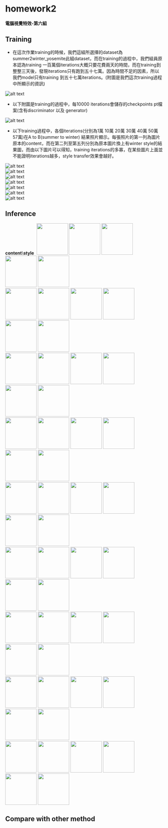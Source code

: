 # homework2

**電腦視覺特效-第六組**  
  
## Training  
  
* 在這次作業training的時候，我們這組所選擇的dataset為summer2winter_yosemite此組dataset，而在training的過程中，我們組員原本認為training 一百萬個iterations大概只要花費兩天的時間，而在training到整整三天後，發現iterations只有跑到五十七萬。因為時間不足的因素，所以我們model只有training 到五十七萬iterations。(附圖是我們這次training過程中所顯示的資訊)  
  
![alt text](pictures/training/training1.png)  
  
* 以下附圖是training的過程中，每10000 iterations會儲存的checkpoints pt檔案(含有discriminator 以及 generator)
  
![alt text](pictures/training/training2.png)
  
* 以下training過程中，各個iterations(分別為1萬 10萬 20萬 30萬 40萬 50萬 57萬)在A to B(summer to winter) 結果照片顯示。每張照片的第一列為圖片原本的content，而在第二列至第五列分別為原本圖片換上有winter style的結果圖，而由以下圖片可以得知，training iterations的多寡，在某些圖片上面並不能證明iterations越多，style transfer效果會越好。
  
![alt text](pictures/training/training3.png)  
![alt text](pictures/training/training4.png)  
![alt text](pictures/training/training5.png)  
![alt text](pictures/training/training6.png)  
![alt text](pictures/training/training7.png)  
![alt text](pictures/training/training8.png)  
![alt text](pictures/training/training9.png)

## Inference
  
**content**\\**style**&nbsp;
<img src="https://github.com/TingWeiHuang22/homework2/blob/master/pictures/input_style/1.jpg" width="100" height="100"/>
<img src="https://github.com/TingWeiHuang22/homework2/blob/master/pictures/input_style/3.jpg" width="100" height="100"/>
<img src="https://github.com/TingWeiHuang22/homework2/blob/master/pictures/input_style/4.jpg" width="100" height="100"/>
<img src="https://github.com/TingWeiHuang22/homework2/blob/master/pictures/input_style/6.jpg" width="100" height="100"/>
<img src="https://github.com/TingWeiHuang22/homework2/blob/master/pictures/input_style/9.jpg" width="100" height="100"/>
<br/>
<img src="https://github.com/TingWeiHuang22/homework2/blob/master/pictures/input_content/summer1.jpg" width="100" height="100"/>
<img src="https://github.com/TingWeiHuang22/homework2/blob/master/pictures/inference/1/1.jpg" width="100" height="100"/>
<img src="https://github.com/TingWeiHuang22/homework2/blob/master/pictures/inference/1/3.jpg" width="100" height="100"/>
<img src="https://github.com/TingWeiHuang22/homework2/blob/master/pictures/inference/1/4.jpg" width="100" height="100"/>
<img src="https://github.com/TingWeiHuang22/homework2/blob/master/pictures/inference/1/6.jpg" width="100" height="100"/>
<img src="https://github.com/TingWeiHuang22/homework2/blob/master/pictures/inference/1/9.jpg" width="100" height="100"/>
<br/>
<img src="https://github.com/TingWeiHuang22/homework2/blob/master/pictures/input_content/summer2.jpg" width="100" height="100"/>
<img src="https://github.com/TingWeiHuang22/homework2/blob/master/pictures/inference/2/1.jpg" width="100" height="100"/>
<img src="https://github.com/TingWeiHuang22/homework2/blob/master/pictures/inference/2/3.jpg" width="100" height="100"/>
<img src="https://github.com/TingWeiHuang22/homework2/blob/master/pictures/inference/2/4.jpg" width="100" height="100"/>
<img src="https://github.com/TingWeiHuang22/homework2/blob/master/pictures/inference/2/6.jpg" width="100" height="100"/>
<img src="https://github.com/TingWeiHuang22/homework2/blob/master/pictures/inference/2/9.jpg" width="100" height="100"/>
<br/>
<img src="https://github.com/TingWeiHuang22/homework2/blob/master/pictures/input_content/summer3.jpg" width="100" height="100"/>
<img src="https://github.com/TingWeiHuang22/homework2/blob/master/pictures/inference/3/1.jpg" width="100" height="100"/>
<img src="https://github.com/TingWeiHuang22/homework2/blob/master/pictures/inference/3/3.jpg" width="100" height="100"/>
<img src="https://github.com/TingWeiHuang22/homework2/blob/master/pictures/inference/3/4.jpg" width="100" height="100"/>
<img src="https://github.com/TingWeiHuang22/homework2/blob/master/pictures/inference/3/6.jpg" width="100" height="100"/>
<img src="https://github.com/TingWeiHuang22/homework2/blob/master/pictures/inference/3/9.jpg" width="100" height="100"/>
<br/>
<img src="https://github.com/TingWeiHuang22/homework2/blob/master/pictures/input_content/summer4.jpg" width="100" height="100"/>
<img src="https://github.com/TingWeiHuang22/homework2/blob/master/pictures/inference/4/1.jpg" width="100" height="100"/>
<img src="https://github.com/TingWeiHuang22/homework2/blob/master/pictures/inference/4/3.jpg" width="100" height="100"/>
<img src="https://github.com/TingWeiHuang22/homework2/blob/master/pictures/inference/4/4.jpg" width="100" height="100"/>
<img src="https://github.com/TingWeiHuang22/homework2/blob/master/pictures/inference/4/6.jpg" width="100" height="100"/>
<img src="https://github.com/TingWeiHuang22/homework2/blob/master/pictures/inference/4/9.jpg" width="100" height="100"/>
<br/>
<img src="https://github.com/TingWeiHuang22/homework2/blob/master/pictures/input_content/summer5.jpg" width="100" height="100"/>
<img src="https://github.com/TingWeiHuang22/homework2/blob/master/pictures/inference/5/1.jpg" width="100" height="100"/>
<img src="https://github.com/TingWeiHuang22/homework2/blob/master/pictures/inference/5/3.jpg" width="100" height="100"/>
<img src="https://github.com/TingWeiHuang22/homework2/blob/master/pictures/inference/5/4.jpg" width="100" height="100"/>
<img src="https://github.com/TingWeiHuang22/homework2/blob/master/pictures/inference/5/6.jpg" width="100" height="100"/>
<img src="https://github.com/TingWeiHuang22/homework2/blob/master/pictures/inference/5/9.jpg" width="100" height="100"/>
<br/>
<img src="https://github.com/TingWeiHuang22/homework2/blob/master/pictures/input_content/summer6.jpg" width="100" height="100"/>
<img src="https://github.com/TingWeiHuang22/homework2/blob/master/pictures/inference/6/1.jpg" width="100" height="100"/>
<img src="https://github.com/TingWeiHuang22/homework2/blob/master/pictures/inference/6/3.jpg" width="100" height="100"/>
<img src="https://github.com/TingWeiHuang22/homework2/blob/master/pictures/inference/6/4.jpg" width="100" height="100"/>
<img src="https://github.com/TingWeiHuang22/homework2/blob/master/pictures/inference/6/6.jpg" width="100" height="100"/>
<img src="https://github.com/TingWeiHuang22/homework2/blob/master/pictures/inference/6/9.jpg" width="100" height="100"/>
<br/>
<img src="https://github.com/TingWeiHuang22/homework2/blob/master/pictures/input_content/summer7.jpg" width="100" height="100"/>
<img src="https://github.com/TingWeiHuang22/homework2/blob/master/pictures/inference/7/1.jpg" width="100" height="100"/>
<img src="https://github.com/TingWeiHuang22/homework2/blob/master/pictures/inference/7/3.jpg" width="100" height="100"/>
<img src="https://github.com/TingWeiHuang22/homework2/blob/master/pictures/inference/7/4.jpg" width="100" height="100"/>
<img src="https://github.com/TingWeiHuang22/homework2/blob/master/pictures/inference/7/6.jpg" width="100" height="100"/>
<img src="https://github.com/TingWeiHuang22/homework2/blob/master/pictures/inference/7/9.jpg" width="100" height="100"/>
<br/>
<img src="https://github.com/TingWeiHuang22/homework2/blob/master/pictures/input_content/summer8.jpg" width="100" height="100"/>
<img src="https://github.com/TingWeiHuang22/homework2/blob/master/pictures/inference/8/1.jpg" width="100" height="100"/>
<img src="https://github.com/TingWeiHuang22/homework2/blob/master/pictures/inference/8/3.jpg" width="100" height="100"/>
<img src="https://github.com/TingWeiHuang22/homework2/blob/master/pictures/inference/8/4.jpg" width="100" height="100"/>
<img src="https://github.com/TingWeiHuang22/homework2/blob/master/pictures/inference/8/6.jpg" width="100" height="100"/>
<img src="https://github.com/TingWeiHuang22/homework2/blob/master/pictures/inference/8/9.jpg" width="100" height="100"/>
<br/>
  
    
## Compare with other method  



  
  
  


